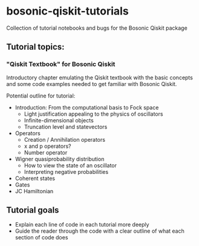 # bosonic-qiskit-tutorials
Collection of tutorial notebooks and bugs for the Bosonic Qiskit package
## Tutorial topics:

### "Qiskit Textbook" for Bosonic Qiskit
Introductory chapter emulating the Qiskit textbook with the basic concepts and some code examples needed to get familiar with Bosonic Qiskit.

Potential outline for tutorial:

* Introduction: From the computational basis to Fock space
  * Light justification appealing to the physics of oscillators
  * Infinite-dimensional objects
  * Truncation level and statevectors
* Operators
  * Creation / Annihilation operators
  * x and p operators?
  * Number operator
* Wigner quasiprobability distribution
  * How to view the state of an oscillator
  * Interpreting negative probabilities
* Coherent states
* Gates
* JC Hamiltonian

## Tutorial goals
* Explain each line of code in each tutorial more deeply
* Guide the reader through the code with a clear outline of what each section of code does
